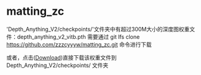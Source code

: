 # matting_zc
'Depth_Anything_V2/checkpoints/'文件夹中有超过300M大小的深度图权重文件：depth_anything_v2_vitb.pth
需要通过 git lfs clone https://github.com/zzzcyyyw/matting_zc.git 命令进行下载

或者，点击([Download](https://huggingface.co/depth-anything/Depth-Anything-V2-Base/resolve/main/depth_anything_v2_vitb.pth?download=true))直接下载该权重文件到 Depth_Anything_V2/checkpoints/ 文件夹
